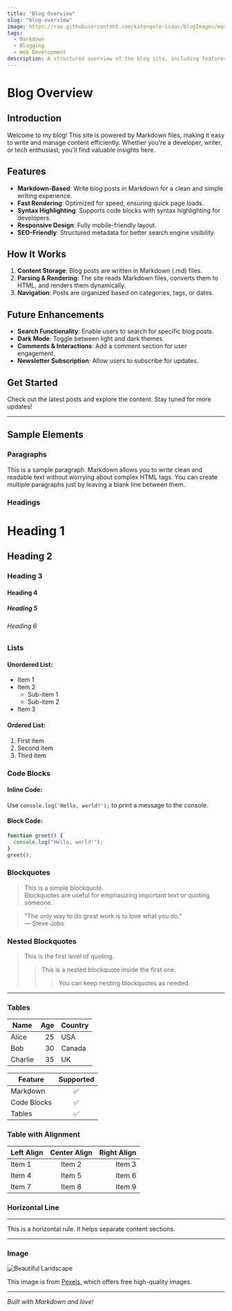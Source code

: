 ```yaml
---
title: "Blog Overview"
slug: "blog-overview"
image: https://raw.githubusercontent.com/katongole-isaac/blogImages/master/blog-overview.png
tags:
  - Markdown
  - Blogging
  - Web Development
description: A structured overview of the blog site, including features, functionality, and future enhancements.
---
```


# Blog Overview

## Introduction

Welcome to my blog! This site is powered by Markdown files, making it easy to write and manage content efficiently. Whether you're a developer, writer, or tech enthusiast, you'll find valuable insights here.

## Features

- **Markdown-Based**: Write blog posts in Markdown for a clean and simple writing experience.
- **Fast Rendering**: Optimized for speed, ensuring quick page loads.
- **Syntax Highlighting**: Supports code blocks with syntax highlighting for developers.
- **Responsive Design**: Fully mobile-friendly layout.
- **SEO-Friendly**: Structured metadata for better search engine visibility.

## How It Works

1. **Content Storage**: Blog posts are written in Markdown (.md) files.
2. **Parsing & Rendering**: The site reads Markdown files, converts them to HTML, and renders them dynamically.
3. **Navigation**: Posts are organized based on categories, tags, or dates.

## Future Enhancements

- **Search Functionality**: Enable users to search for specific blog posts.
- **Dark Mode**: Toggle between light and dark themes.
- **Comments & Interactions**: Add a comment section for user engagement.
- **Newsletter Subscription**: Allow users to subscribe for updates.

## Get Started

Check out the latest posts and explore the content. Stay tuned for more updates!

---


## Sample Elements

### Paragraphs

This is a sample paragraph. Markdown allows you to write clean and readable text without worrying about complex HTML tags. You can create multiple paragraphs just by leaving a blank line between them.

### Headings

# Heading 1

## Heading 2

### Heading 3

#### Heading 4

##### Heading 5

###### Heading 6

### Lists

#### Unordered List:

- Item 1
- Item 2
  - Sub-item 1
  - Sub-item 2
- Item 3

#### Ordered List:

1. First item
2. Second item
3. Third item

### Code Blocks

#### Inline Code:

Use `console.log('Hello, world!');` to print a message to the console.

#### Block Code:

```javascript
function greet() {
  console.log("Hello, world!");
}
greet();
```

### Blockquotes

> This is a simple blockquote.  
> Blockquotes are useful for emphasizing important text or quoting someone.

> "The only way to do great work is to love what you do."  
> — Steve Jobs

### Nested Blockquotes

> This is the first level of quoting.
>
> > This is a nested blockquote inside the first one.
> >
> > > You can keep nesting blockquotes as needed.

---

### Tables

| Name    | Age | Country |
| ------- | --: | ------- |
| Alice   |  25 | USA     |
| Bob     |  30 | Canada  |
| Charlie |  35 | UK      |

| Feature     | Supported |
| ----------- | :-------: |
| Markdown    |    ✅     |
| Code Blocks |    ✅     |
| Tables      |    ✅     |

### Table with Alignment

| Left Align | Center Align | Right Align |
| ---------- | :----------: | ----------: |
| Item 1     |    Item 2    |      Item 3 |
| Item 4     |    Item 5    |      Item 6 |
| Item 7     |    Item 8    |      Item 9 |

### Horizontal Line

---

This is a horizontal rule. It helps separate content sections.

---

### Image

![Beautiful Landscape](https://images.pexels.com/photos/414171/pexels-photo-414171.jpeg?w=800)

This image is from [Pexels](https://www.pexels.com), which offers free high-quality images.

---

_Built with Markdown and love!_